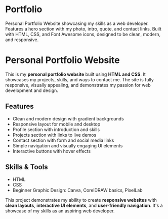 # Portfolio
Personal Portfolio Website showcasing my skills as a web developer. Features a hero section with my photo, intro, quote, and contact links. Built with HTML, CSS, and Font Awesome icons, designed to be clean, modern, and responsive.
# Personal Portfolio Website

This is my **personal portfolio website** built using **HTML and CSS**. It showcases my projects, skills, and ways to contact me. The site is fully responsive, visually appealing, and demonstrates my passion for web development and design.

## Features

- Clean and modern design with gradient backgrounds
- Responsive layout for mobile and desktop
- Profile section with introduction and skills
- Projects section with links to live demos
- Contact section with form and social media links
- Simple navigation and visually engaging UI elements
- Interactive buttons with hover effects

## Skills & Tools

- HTML
- CSS
- Beginner Graphic Design: Canva, CorelDRAW basics, PixelLab

This project demonstrates my ability to create **responsive websites** with **clean layouts**, **interactive UI elements**, and **user-friendly navigation**. It's a showcase of my skills as an aspiring web developer.
